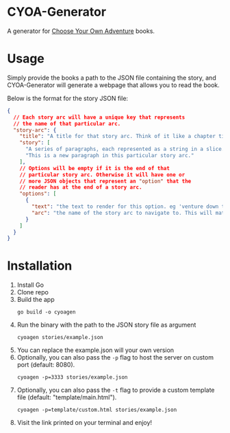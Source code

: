 # CYOA-Generator

A generator for [Choose Your Own Adventure](https://en.wikipedia.org/wiki/Choose_Your_Own_Adventure) books.

# Usage

Simply provide the books a path to the JSON file containing the story, and CYOA-Generator will generate a webpage that allows you to read the book.

Below is the format for the story JSON file:

```json
{
  // Each story arc will have a unique key that represents
  // the name of that particular arc.
  "story-arc": {
    "title": "A title for that story arc. Think of it like a chapter title.",
    "story": [
      "A series of paragraphs, each represented as a string in a slice.",
      "This is a new paragraph in this particular story arc."
    ],
    // Options will be empty if it is the end of that
    // particular story arc. Otherwise it will have one or
    // more JSON objects that represent an "option" that the
    // reader has at the end of a story arc.
    "options": [
      {
        "text": "the text to render for this option. eg 'venture down the dark passage'",
        "arc": "the name of the story arc to navigate to. This will match the story-arc key at the very root of the JSON document"
      }
    ]
  }
}
```

# Installation

1. Install Go
2. Clone repo
3. Build the app
   ```
   go build -o cyoagen
   ```
4. Run the binary with the path to the JSON story file as argument
   ```
   cyoagen stories/example.json
   ```
5. You can replace the example.json will your own version
6. Optionally, you can also pass the `-p` flag to host the server on custom port (default: 8080).
   ```
   cyoagen -p=3333 stories/example.json
   ```
7. Optionally, you can also pass the `-t` flag to provide a custom template file (default: "template/main.html").
   ```
   cyoagen -p=template/custom.html stories/example.json
   ```
8. Visit the link printed on your terminal and enjoy!
